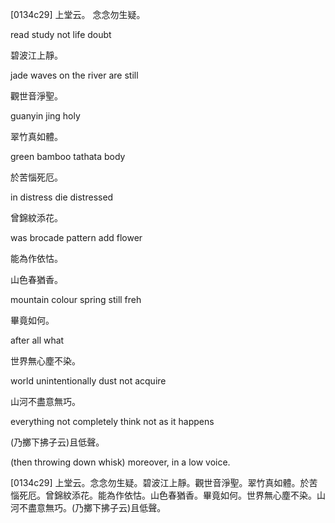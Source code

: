 [0134c29] 上堂云。
念念勿生疑。

read study not life doubt

碧波江上靜。

jade waves on the river are still

觀世音淨聖。

guanyin jing holy

翠竹真如體。

green bamboo tathata body

於苦惱死厄。

in distress die distressed

曾錦紋添花。

was brocade pattern add flower

能為作依怙。



山色春猶香。

mountain colour spring still freh

畢竟如何。

after all what

世界無心塵不染。

world unintentionally dust not acquire

山河不盡意無巧。

everything not completely think not as it happens

(乃擲下拂子云)且低聲。

(then throwing down whisk) moreover, in a low voice.

[0134c29] 上堂云。念念勿生疑。碧波江上靜。觀世音淨聖。翠竹真如體。於苦惱死厄。曾錦紋添花。能為作依怙。山色春猶香。畢竟如何。世界無心塵不染。山河不盡意無巧。(乃擲下拂子云)且低聲。
